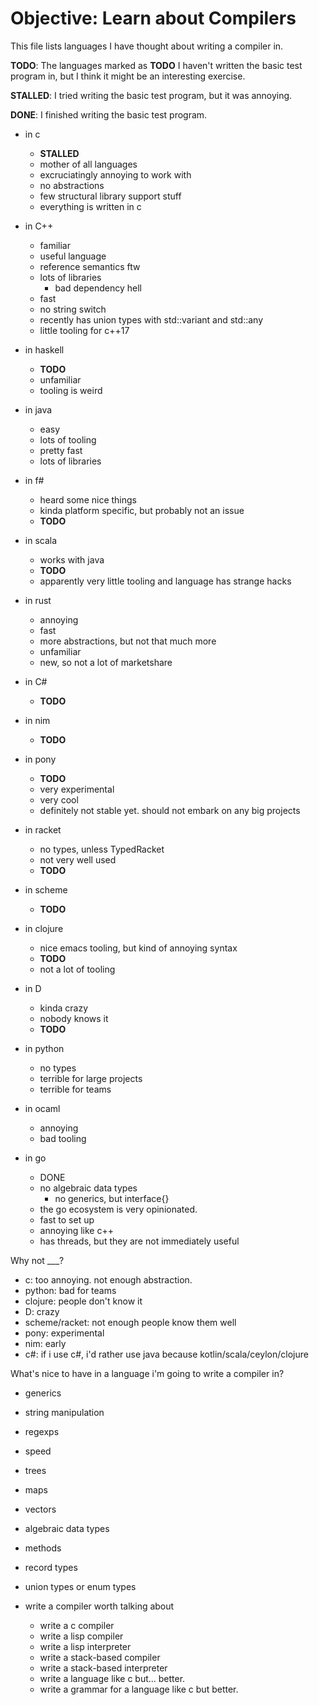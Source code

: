 # Objective: Learn about Compilers

This file lists languages I have thought about writing a compiler
in. 

**TODO**: The languages marked as **TODO** I haven't written the basic
test program in, but I think it might be an interesting exercise.

**STALLED**: I tried writing the basic test program, but it was
annoying.

**DONE**: I finished writing the basic test program.

- in c
  - **STALLED**
  - mother of all languages
  - excruciatingly annoying to work with
  - no abstractions
  - few structural library support stuff
  - everything is written in c
  
- in C++
  - familiar
  - useful language
  - reference semantics ftw
  - lots of libraries
    - bad dependency hell
  - fast
  - no string switch
  - recently has union types with std::variant and std::any
  - little tooling for c++17

- in haskell
  - **TODO**
  - unfamiliar
  - tooling is weird

- in java
  - easy
  - lots of tooling
  - pretty fast
  - lots of libraries

- in f#
  - heard some nice things
  - kinda platform specific, but probably not an issue
  - **TODO**

- in scala
  - works with java
  - **TODO**
  - apparently very little tooling and language has strange hacks

- in rust
  - annoying
  - fast
  - more abstractions, but not that much more
  - unfamiliar
  - new, so not a lot of marketshare

- in C#
  - **TODO**

- in nim
  - **TODO**

- in pony
  - **TODO**
  - very experimental
  - very cool
  - definitely not stable yet. should not embark on any big projects

- in racket
  - no types, unless TypedRacket
  - not very well used
  - **TODO**

- in scheme
  - **TODO**

- in clojure
  - nice emacs tooling, but kind of annoying syntax
  - **TODO**
  - not a lot of tooling

- in D
  - kinda crazy
  - nobody knows it
  - **TODO**

- in python
  - no types
  - terrible for large projects
  - terrible for teams

- in ocaml
  - annoying
  - bad tooling

- in go
  - DONE
  - no algebraic data types
    - no generics, but interface{}
  - the go ecosystem is very opinionated.
  - fast to set up
  - annoying like c++
  - has threads, but they are not immediately useful

Why not ___?
- c: too annoying. not enough abstraction.
- python: bad for teams
- clojure: people don't know it
- D: crazy
- scheme/racket: not enough people know them well
- pony: experimental
- nim: early
- c#: if i use c#, i'd rather use java because kotlin/scala/ceylon/clojure

What's nice to have in a language i'm going to write a compiler in?
 - generics
 - string manipulation
 - regexps
 - speed
 - trees
 - maps
 - vectors
 - algebraic data types
 - methods
 - record types
 - union types or enum types

- write a compiler worth talking about
  - write a c compiler
  - write a lisp compiler
  - write a lisp interpreter
  - write a stack-based compiler
  - write a stack-based interpreter
  - write a language like c but... better.
  - write a grammar for a language like c but better.
